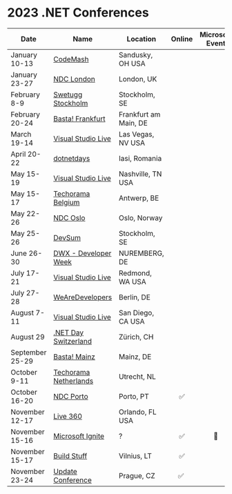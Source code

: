# 2023 .NET Conferences

| Date               | Name                       | Location             | Online | Microsoft Event |
|--------------------|----------------------------|----------------------|:------:|:-----:|
| January 10-13      | [CodeMash](https://www.codemash.org/)| Sandusky, OH USA|||
| January 23-27      | [NDC London](https://ndclondon.com/)| London, UK |||
| February 8-9       | [Swetugg Stockholm](https://swetugg.se/sthlm-2023)| Stockholm, SE|||
| February 20-24     | [Basta! Frankfurt](https://basta.net/frankfurt/)| Frankfurt am Main, DE|||
| March 19-14        | [Visual Studio Live](https://vslive.com/events/las-vegas-2023/home.aspx)|Las Vegas, NV USA|||
| April 20-22        | [dotnetdays](https://dotnetdays.ro/)| Iasi, Romania |||
| May 15-19          | [Visual Studio Live](https://vslive.com/events/nashville-2023/home.aspx)|Nashville, TN USA|||
| May 15-17          | [Techorama Belgium](https://techorama.be/)|Antwerp, BE|||
| May 22-26          | [NDC Oslo](https://ndcoslo.com/)| Oslo, Norway |||
| May 25-26          | [DevSum](https://www.devsum.se)|Stockholm, SE|||
| June 26-30         | [DWX - Developer Week](https://www.developer-week.de/)|NUREMBERG, DE|||
| July 17-21         | [Visual Studio Live](https://vslive.com/events/microsofthq-2023/home.aspx)|Redmond, WA USA|||
| July 27-28         | [WeAreDevelopers](https://www.wearedevelopers.com/world-congress)|Berlin, DE|||
| August 7-11        | [Visual Studio Live](https://vslive.com/events/san-diego-2023/home.aspx)|San Diego, CA USA|||
| August 29          | [.NET Day Switzerland](https://dotnetday.ch)|Zürich, CH|||
| September 25-29    | [Basta! Mainz](https://basta.net/mainz/)| Mainz, DE|||
| October 9-11       | [Techorama Netherlands](https://www.techorama.nl/)| Utrecht, NL|||
| October 16-20      | [NDC Porto](https://ndcporto.com)| Porto, PT|✅||
| November 12-17     | [Live 360](https://live360events.com/Home.aspx)|Orlando, FL USA|||
| November 15-16     | [Microsoft Ignite](https://ignite.microsoft.com)|?|✅|🎉|
| November 15-17     | [Build Stuff](https://www.buildstuff.events)|Vilnius, LT|✅||
| November 23-24     | [Update Conference](https://www.updateconference.net) | Prague, CZ | ✅ | | 
